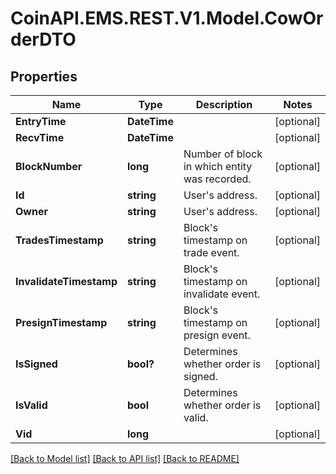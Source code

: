 
# CoinAPI.EMS.REST.V1.Model.CowOrderDTO

## Properties

Name | Type | Description | Notes
------------ | ------------- | ------------- | -------------
**EntryTime** | **DateTime** |  | [optional] 
**RecvTime** | **DateTime** |  | [optional] 
**BlockNumber** | **long** | Number of block in which entity was recorded. | [optional] 
**Id** | **string** | User&#39;s address. | [optional] 
**Owner** | **string** | User&#39;s address. | [optional] 
**TradesTimestamp** | **string** | Block&#39;s timestamp on trade event. | [optional] 
**InvalidateTimestamp** | **string** | Block&#39;s timestamp on invalidate event. | [optional] 
**PresignTimestamp** | **string** | Block&#39;s timestamp on presign event. | [optional] 
**IsSigned** | **bool?** | Determines whether order is signed. | [optional] 
**IsValid** | **bool** | Determines whether order is valid. | [optional] 
**Vid** | **long** |  | [optional] 

[[Back to Model list]](../README.md#documentation-for-models)
[[Back to API list]](../README.md#documentation-for-api-endpoints)
[[Back to README]](../README.md)


